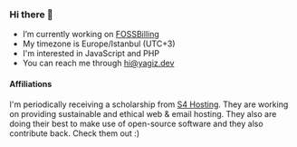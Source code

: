 ### Hi there 👋

- I’m currently working on [FOSSBilling](https://fossbilling.org)
- My timezone is Europe/Istanbul (UTC+3)
- I'm interested in JavaScript and PHP
- You can reach me through [hi@yagiz.dev](mailto:hi@yagiz.dev)

#### Affiliations
I'm periodically receiving a scholarship from [S4 Hosting](https://s-4.host). They are working on providing sustainable and ethical web & email hosting. They also are doing their best to make use of open-source software and they also contribute back. Check them out :)
